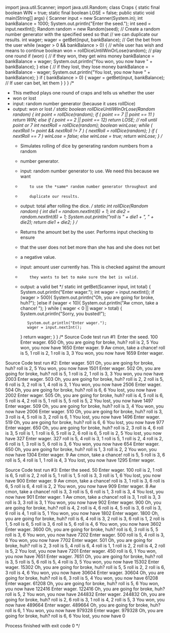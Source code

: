 import java.util.Scanner;
import java.util.Random;
class Craps {
    static final boolean WIN = true;
    static final boolean LOSE = false;
    public static void main(String[] args) {
        Scanner input = new Scanner(System.in);
        int bankBalance = 1000;
        System.out.println("Enter the seed.");
        int seed = input.nextInt();
        Random random = new Random(seed);
        // Create a random number generator with the specified seed so that
        // we can duplicate our results.
        int wager;
        wager = getBet(input, bankBalance); // Get the bet from the user
        while (wager > 0 && bankBalance > 0) { // while user has wish and means to continue
            boolean won = rollDiceUntilWinOrLose(random); // play one round
            if (won) { // if they won, they get wins <bet> money
                bankBalance = bankBalance + wager;
                System.out.println("You won, you now have " + bankBalance);
            } else { // if they lost, they lose <bet> money
                bankBalance = bankBalance - wager;
                System.out.println("You lost, you now have " + bankBalance);
            }
            if ( bankBalance > 0) {
                wager = getBet(input, bankBalance); // If user can bet, let them
            }
        }
    }
/*
 * This method plays one round of craps and tells us whether the user
 * won or lost
 * input: random number generator (because it uses rollDice)
 * output: won or lost
 */
    static boolean rollDiceUntilWinOrLose(Random random) {
        int point = rollDice(random);
        if ( point == 7 || point == 11 )
            return WIN;
        else if ( point == 2 || point == 12)
            return LOSE;
        // roll until point or 7
        int nextRoll = rollDice(random);
        boolean winLose;
        while ( nextRoll != point && nextRoll != 7 ) {
            nextRoll = rollDice(random);
        }
        if ( nextRoll == 7 )
            winLose = false;
        else
            winLose = true;
        return winLose;
    }
  /*
   * Simulates rolling of dice by generating random numbers from a random
   * number generator.
   * input: random number generator to use. We need this because we want
   *         to use the *same* random number generator throughout and
   *         duplicate our results.
   * output: total after rolling the dice.
   */
    static int rollDice(Random random) {
        int die1 = random.nextInt(6) + 1;
        int die2 = random.nextInt(6) + 1;
        System.out.println("roll is " + die1 + ", " + die2);
        return die1 + die2;
    }
  /*
   * Returns the amount bet by the user. Performs input checking to ensure
   * that the user does not bet more than she has and she does not bet
   * a negative value.
   * input: amount user currently has. This is checked against the amount
   *         they wants to bet to make sure the bet is valid.
   * output: a valid bet
   */
    static int getBet(Scanner input, int total) {
        System.out.println("Enter wager.");
        int wager = input.nextInt();
        if (wager > 500){
            System.out.println("Oh, you are going for broke, huh?");
        }else if (wager < 10){
            System.out.println("Aw cmon, take a chance! ");
        }
        while ( wager < 0 || wager > total) {
            System.out.println("Sorry, you busted!");

            System.out.println("Enter wager.");
            wager = input.nextInt();
        }
        return wager;
    }
}
/* Source Code test run #1:
Enter the seed.
100
Enter wager.
650
Oh, you are going for broke, huh?
roll is 2, 5
You won, you now have 1650
Enter wager.
9
Aw cmon, take a chance!
roll is 5, 1
roll is 2, 1
roll is 3, 3
You won, you now have 1659
Enter wager.


Source Code test run #2:
Enter wager.
501
Oh, you are going for broke, huh?
roll is 2, 5
You won, you now have 1501
Enter wager.
502
Oh, you are going for broke, huh?
roll is 5, 1
roll is 2, 1
roll is 3, 3
You won, you now have 2003
Enter wager.
503
Oh, you are going for broke, huh?
roll is 2, 2
roll is 5, 6
roll is 3, 2
roll is 1, 4
roll is 3, 1
You won, you now have 2506
Enter wager.
504
Oh, you are going for broke, huh?
roll is 6, 6
You lost, you now have 2002
Enter wager.
505
Oh, you are going for broke, huh?
roll is 4, 5
roll is 6, 5
roll is 4, 2
roll is 5, 1
roll is 5, 5
roll is 5, 2
You lost, you now have 1497
Enter wager.
509
Oh, you are going for broke, huh?
roll is 3, 4
You won, you now have 2006
Enter wager.
510
Oh, you are going for broke, huh?
roll is 3, 3
roll is 4, 5
roll is 3, 2
roll is 6, 1
You lost, you now have 1496
Enter wager.
519
Oh, you are going for broke, huh?
roll is 6, 6
You lost, you now have 977
Enter wager.
650
Oh, you are going for broke, huh?
roll is 2, 3
roll is 4, 6
roll is 3, 5
roll is 1, 1
roll is 6, 5
roll is 2, 6
roll is 6, 5
roll is 2, 5
You lost, you now have 327
Enter wager.
327
roll is 5, 4
roll is 3, 1
roll is 5, 1
roll is 2, 4
roll is 2, 6
roll is 1, 3
roll is 5, 6
roll is 3, 6
You won, you now have 654
Enter wager.
650
Oh, you are going for broke, huh?
roll is 1, 3
roll is 2, 2
You won, you now have 1304
Enter wager.
9
Aw cmon, take a chance!
roll is 5, 5
roll is 3, 6
roll is 5, 4
roll is 1, 1
roll is 4, 3
You lost, you now have 1295
Enter wager.


Source Code test run #3:
Enter the seed.
50
Enter wager.
100
roll is 2, 1
roll is 6, 5
roll is 2, 2
roll is 5, 1
roll is 1, 5
roll is 3, 3
roll is 1, 6
You lost, you now have 900
Enter wager.
9
Aw cmon, take a chance!
roll is 3, 1
roll is 3, 6
roll is 6, 5
roll is 6, 4
roll is 2, 2
You won, you now have 909
Enter wager.
8
Aw cmon, take a chance!
roll is 3, 3
roll is 5, 6
roll is 1, 3
roll is 3, 4
You lost, you now have 901
Enter wager.
1
Aw cmon, take a chance!
roll is 3, 1
roll is 3, 3
roll is 3, 3
roll is 3, 1
You won, you now have 902
Enter wager.
900
Oh, you are going for broke, huh?
roll is 4, 2
roll is 4, 6
roll is 4, 5
roll is 3, 6
roll is 3, 6
roll is 4, 1
roll is 5, 1
You won, you now have 1802
Enter wager.
1800
Oh, you are going for broke, huh?
roll is 6, 4
roll is 3, 2
roll is 3, 6
roll is 1, 2
roll is 1, 5
roll is 6, 5
roll is 3, 6
roll is 5, 6
roll is 4, 6
You won, you now have 3602
Enter wager.
3600
Oh, you are going for broke, huh?
roll is 6, 3
roll is 5, 5
roll is 3, 6
You won, you now have 7202
Enter wager.
500
roll is 5, 4
roll is 3, 6
You won, you now have 7702
Enter wager.
501
Oh, you are going for broke, huh?
roll is 2, 3
roll is 5, 4
roll is 6, 4
roll is 1, 1
roll is 2, 2
roll is 4, 2
roll is 5, 2
You lost, you now have 7201
Enter wager.
450
roll is 6, 1
You won, you now have 7651
Enter wager.
7651
Oh, you are going for broke, huh?
roll is 3, 5
roll is 5, 6
roll is 5, 4
roll is 3, 5
You won, you now have 15302
Enter wager.
15302
Oh, you are going for broke, huh?
roll is 5, 5
roll is 2, 2
roll is 6, 3
roll is 4, 6
You won, you now have 30604
Enter wager.
30604
Oh, you are going for broke, huh?
roll is 6, 3
roll is 5, 4
You won, you now have 61208
Enter wager.
61208
Oh, you are going for broke, huh?
roll is 5, 6
You won, you now have 122416
Enter wager.
122416
Oh, you are going for broke, huh?
roll is 5, 2
You won, you now have 244832
Enter wager.
244832
Oh, you are going for broke, huh?
roll is 2, 6
roll is 3, 1
roll is 4, 2
roll is 5, 3
You won, you now have 489664
Enter wager.
489664
Oh, you are going for broke, huh?
roll is 6, 1
You won, you now have 979328
Enter wager.
979328
Oh, you are going for broke, huh?
roll is 6, 6
You lost, you now have 0

Process finished with exit code 0
 */
